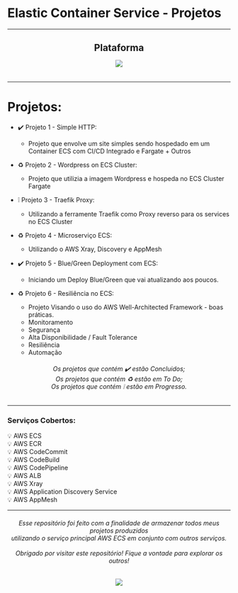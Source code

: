 # Elastic Container Service - Projetos
---
<h2 align="center"> Plataforma <br>
  <div>
    <img src="https://img.shields.io/badge/Amazon_AWS-FF9900?style=for-the-badge&logo=amazonaws&logoColor=white" align="center" vspace="15"> 
  </div>
</h2>


---
# Projetos:
* :heavy_check_mark: Projeto 1 - Simple HTTP:
  * Projeto que envolve um site simples sendo hospedado em um Container ECS com CI/CD Integrado e Fargate + Outros
 
* :recycle: Projeto 2 - Wordpress on ECS Cluster:
  * Projeto que utilizia a imagem Wordpress e hospeda no ECS Cluster Fargate

* ❕ Projeto 3 - Traefik Proxy:
  * Utilizando a ferramente Traefik como Proxy reverso para os services no ECS Cluster

* :recycle: Projeto 4 - Microserviço ECS:
  * Utilizando o AWS Xray, Discovery e AppMesh

* :heavy_check_mark: Projeto 5 - Blue/Green Deployment com ECS:
  * Iniciando um Deploy Blue/Green que vai atualizando aos poucos.

* ♻️ Projeto 6 - Resiliência no ECS:
  * Projeto Visando o uso do AWS Well-Architected Framework - boas práticas.
  * Monitoramento
  * Segurança
  * Alta Disponibilidade / Fault Tolerance
  * Resiliência
  * Automação

<h6 align="center">
  Os projetos que contém ✔️ estão Concluidos; <br>
  Os projetos que contém ♻️ estão em To Do; <br>
  Os projetos que contém ❕ estão em Progresso.
</h6>

-----

### Serviços Cobertos:
 :bulb: AWS ECS <br>
 :bulb: AWS ECR <br>
 :bulb: AWS CodeCommit <br>
 :bulb: AWS CodeBuild <br>
 :bulb: AWS CodePipeline <br>
 :bulb: AWS ALB <br>
 :bulb: AWS Xray <br>
 :bulb: AWS Application Discovery Service <br>
 :bulb: AWS AppMesh <br>

-----
<h6 align="center">
  Esse repositório foi feito com a finalidade de armazenar todos meus projetos produzidos <br>
  utilizando o serviço principal AWS ECS em conjunto com outros serviços. <br> <br>
  Obrigado por visitar este repositório! Fique a vontade para explorar os outros! <br> <br>
  <div>
    <a href="https://github.com/cl0uD-C1SC0"><img src="https://img.shields.io/badge/GitHub-100000?style=for-the-badge&logo=github&logoColor=white" hspace="0" vspace="15">
  </div>
</h6>
